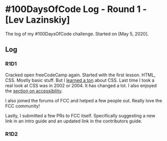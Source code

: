 # #100DaysOfCode Log - Round 1 - [Lev Lazinskiy]

The log of my #100DaysOfCode challenge. Started on [May 5, 2020].

## Log

### R1D1 
Cracked open freeCodeCamp again. Started with the first lesson. HTML, CSS. Mostly basic stuff. But I [learned a ton](https://www.evernote.com/l/AUhKU_NVPo5DgbjGxBQ2v5NQmc39WzzIQEA/) about CSS. Last time I took a real look at CSS was in 2002 or 2004. It has changed a lot. I also enjoyed the [section on accessibility](https://www.evernote.com/l/AUhOX4bC4nhC57AQJ5G13er-AEvoSd5D48c/). 

I also joined the forums of FCC and helped a few people out. Really love the FCC community! 

Lastly, I submitted a few PRs to FCC itself. Specifically suggesting a new link in an intro guide and an updated link in the contributors guide.

### R1D2
